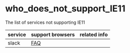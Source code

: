 # who_does_not_support_IE11
The list of services not supporting IE11 


| service | support browsers | related info |
| --- | --- | --- |
| slack | [FAQ](https://get.slack.help/hc/ja/articles/115002037526-Slack-%E3%82%92%E5%88%A9%E7%94%A8%E3%81%99%E3%82%8B%E3%81%9F%E3%82%81%E3%81%AE%E3%82%B7%E3%82%B9%E3%83%86%E3%83%A0%E8%A6%81%E4%BB%B6) | |
